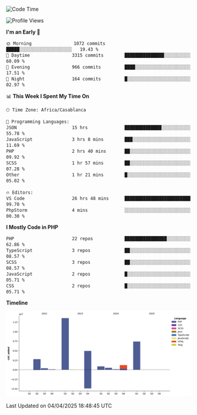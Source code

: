 <!--START_SECTION:waka-->
![Code Time](http://img.shields.io/badge/Code%20Time-5%2C651%20hrs%2010%20mins-blue)

![Profile Views](http://img.shields.io/badge/Profile%20Views-36-blue)

**I'm an Early 🐤** 

```text
🌞 Morning                1072 commits        █████░░░░░░░░░░░░░░░░░░░░   19.43 % 
🌆 Daytime                3315 commits        ███████████████░░░░░░░░░░   60.09 % 
🌃 Evening                966 commits         ████░░░░░░░░░░░░░░░░░░░░░   17.51 % 
🌙 Night                  164 commits         █░░░░░░░░░░░░░░░░░░░░░░░░   02.97 % 
```


📊 **This Week I Spent My Time On** 

```text
🕑︎ Time Zone: Africa/Casablanca

💬 Programming Languages: 
JSON                     15 hrs              ██████████████░░░░░░░░░░░   55.78 % 
JavaScript               3 hrs 8 mins        ███░░░░░░░░░░░░░░░░░░░░░░   11.69 % 
PHP                      2 hrs 40 mins       ██░░░░░░░░░░░░░░░░░░░░░░░   09.92 % 
SCSS                     1 hr 57 mins        ██░░░░░░░░░░░░░░░░░░░░░░░   07.28 % 
Other                    1 hr 21 mins        █░░░░░░░░░░░░░░░░░░░░░░░░   05.02 % 

🔥 Editors: 
VS Code                  26 hrs 48 mins      █████████████████████████   99.70 % 
PhpStorm                 4 mins              ░░░░░░░░░░░░░░░░░░░░░░░░░   00.30 % 
```

**I Mostly Code in PHP** 

```text
PHP                      22 repos            ████████████████░░░░░░░░░   62.86 % 
TypeScript               3 repos             ██░░░░░░░░░░░░░░░░░░░░░░░   08.57 % 
SCSS                     3 repos             ██░░░░░░░░░░░░░░░░░░░░░░░   08.57 % 
JavaScript               2 repos             █░░░░░░░░░░░░░░░░░░░░░░░░   05.71 % 
CSS                      2 repos             █░░░░░░░░░░░░░░░░░░░░░░░░   05.71 % 
```



**Timeline**

![Lines of Code chart](https://raw.githubusercontent.com/tahar-elgunaoui/tahar-elgunaoui/main/assets/bar_graph.png)


 Last Updated on 04/04/2025 18:48:45 UTC
<!--END_SECTION:waka-->

